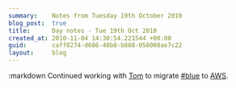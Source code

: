 ```yaml
---
summary:    Notes from Tuesday 19th October 2010
blog_post:  true
title:      Day notes - Tue 19th Oct 2010
created_at: 2010-11-04 14:30:54.221544 +00:00
guid:       caff8274-d686-48b8-b808-058008ae7c22
layout:     blog
---
```

:markdown
  Continued working with [Tom](http://tomafro.net/) to migrate [#blue](https://hashblue.com/) to [AWS](http://aws.amazon.com/).
